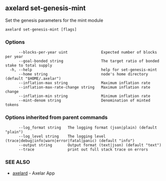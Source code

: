 ## axelard set-genesis-mint

Set the genesis parameters for the mint module

```
axelard set-genesis-mint [flags]
```

### Options

```
      --blocks-per-year uint               Expected number of blocks per year
      --goal-bonded string                 The target ratio of bonded stake to total supply
  -h, --help                               help for set-genesis-mint
      --home string                        node's home directory (default "$HOME/.axelar")
      --inflation-max string               Maximum inflation rate
      --inflation-max-rate-change string   Maximum inflation rate change
      --inflation-min string               Minimum inflation rate
      --mint-denom string                  Denomination of minted tokens
```

### Options inherited from parent commands

```
      --log_format string   The logging format (json|plain) (default "plain")
      --log_level string    The logging level (trace|debug|info|warn|error|fatal|panic) (default "info")
      --output string       Output format (text|json) (default "text")
      --trace               print out full stack trace on errors
```

### SEE ALSO

- [axelard](/cli-docs/v0_31_2/axelard) - Axelar App
